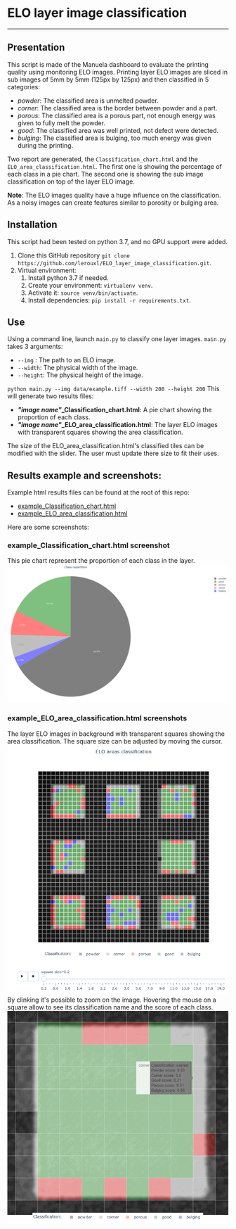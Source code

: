 # ELO layer image classification
____
## Presentation
This script is made of the Manuela dashboard to evaluate the printing quality using monitoring ELO images.
Printing layer ELO images are sliced in sub images of 5mm by 5mm (125px by 125px) and then classified in 5 categories:
- *powder*: The classified area is unmelted powder.
- *corner*: The classified area is the border between powder and a part.
- *porous*: The classified area is a porous part, not enough energy was given to fully melt the powder.
- *good*: The classified area was well printed, not defect were detected.
- *bulging*: The classified area is bulging, too much energy was given during the printing.

Two report are generated, the `Classification_chart.html` and the `ELO_area_classification.html`.
The first one is showing the percentage of each class in a pie chart.
The second one is showing the sub image classification on top of the layer ELO image. 

**Note**: The ELO images quality have a huge influence on the classification. 
As a noisy images can create features similar to porosity or bulging area.

## Installation
This script had been tested on python 3.7, and no GPU support were added.

1. Clone this GitHub repository `git clone https://github.com/lerouxl/ELO_layer_image_classification.git`.
2. Virtual environment:
   1. Install python 3.7 if needed.
   2. Create your environment: `virtualenv venv`.
   3. Activate it: `source venv/bin/activate`.
   4. Install dependencies: `pip install -r requirements.txt`.


## Use
Using a command line, launch `main.py` to classify one layer images.
`main.py` takes 3 arguments:
- `--img` : The path to an ELO image.
- `--width`: The physical width of the image.
- `--height`: The physical height of the image.

`python main.py --img data/example.tiff --width 200 --height 200`
This will generate two results files:
- ***"image name"*_Classification_chart.html**: A pie chart showing the proportion of each class.
- ***"image name"*_ELO_area_classification.html**: The layer ELO images with transparent squares showing the area classification.

The size of the ELO_area_classification.html's classified tiles can be modified with the slider.
The user must update there size to fit their uses.

## Results example and screenshots:
Example html results files can be found at the root of this repo:
- [example_Classification_chart.html](https://github.com/lerouxl/ELO_layer_image_classification/blob/main/example_Classification_chart.html)
- [example_ELO_area_classification.html](https://github.com/lerouxl/ELO_layer_image_classification/blob/main/example_ELO_area_classification.html)

Here are some screenshots:

### example_Classification_chart.html screenshot
This pie chart represent the proportion of each class in the layer.
![alt text](https://github.com/lerouxl/ELO_layer_image_classification/blob/main/data/Classification_chart.png?raw=true)

### example_ELO_area_classification.html screenshots
The layer ELO images in background with transparent squares showing the area classification.
The square size can be adjusted by moving the cursor.
![alt text](https://github.com/lerouxl/ELO_layer_image_classification/blob/main/data/Area_classification_results.png?raw=true)
By clinking it's possible to zoom on the image.
Hovering the mouse on a square allow to see its classification name and the score of each class.
![alt text](https://github.com/lerouxl/ELO_layer_image_classification/blob/main/data/Area_classification_results_zoom.png?raw=true)





